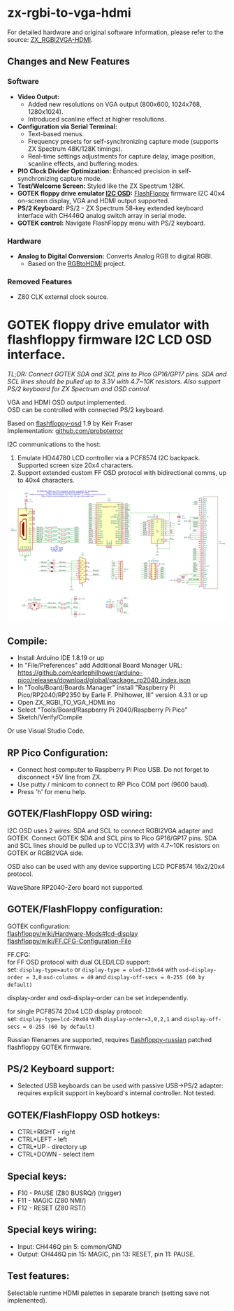 
# zx-rgbi-to-vga-hdmi

For detailed hardware and original software information, please refer to the source: [ZX_RGBI2VGA-HDMI](https://github.com/AlexEkb4ever/ZX_RGBI2VGA-HDMI/).

## Changes and New Features

### Software

- **Video Output:**
  - Added new resolutions on VGA output (800x600, 1024x768, 1280x1024).
  - Introduced scanline effect at higher resolutions.
- **Configuration via Serial Terminal:**
  - Text-based menus.
  - Frequency presets for self-synchronizing capture mode (supports ZX Spectrum 48K/128K timings).
  - Real-time settings adjustments for capture delay, image position, scanline effects, and buffering modes.
- **PIO Clock Divider Optimization:** Enhanced precision in self-synchronizing capture mode.
- **Test/Welcome Screen:** Styled like the ZX Spectrum 128K.
- **GOTEK floppy drive emulator [I2C OSD](ZX_RGBI_TO_VGA_HDMI/gotek_i2c_osd.c):** [FlashFloppy](https://github.com/keirf/flashfloppy) firmware I2C 40x4 on-screen display, VGA and HDMI output supported.
- **PS/2 Keyboard:** PS/2 - ZX Spectrum 58-key extended keyboard interface with CH446Q analog switch array in serial mode.
- **GOTEK control:** Navigate FlashFloppy menu with PS/2 keyboard.

### Hardware

- **Analog to Digital Conversion:** Converts Analog RGB to digital RGBI.
  - Based on the [RGBtoHDMI](https://github.com/hoglet67/RGBtoHDMI) project.

### Removed Features

- Z80 CLK external clock source.

# GOTEK floppy drive emulator with flashfloppy firmware I2C LCD OSD interface.

_TL;DR: Connect GOTEK SDA and SCL pins to Pico GP16/GP17 pins. SDA and SCL lines should be pulled up to 3.3V with 4.7~10K resistors. Also support PS/2 keyboard for ZX Spectrum and OSD control._

VGA and HDMI OSD output implemented.<br>
OSD can be controlled with connected PS/2 keyboard.

Based on [flashfloppy-osd](https://github.com/keirf/flashfloppy-osd/) 1.9 by Keir Fraser<br>
Implementation: [github.com/proboterror](https://github.com/proboterror)

I2C communications to the host:
1. Emulate HD44780 LCD controller via a PCF8574 I2C backpack. Supported screen size 20x4 characters.
2. Support extended custom FF OSD protocol with bidirectional comms, up to 40x4 characters.

![scheme](hardware/scheme.png)

## Compile:
- Install Arduino IDE 1.8.19 or up
- In "File/Preferences" add Additional Board Manager URL: https://github.com/earlephilhower/arduino-pico/releases/download/global/package_rp2040_index.json
- In "Tools/Board/Boards Manager" install "Raspberry Pi Pico/RP2040/RP2350 by Earle F. Philhower, III" version 4.3.1 or up
- Open ZX_RGBI_TO_VGA_HDMI.ino
- Select "Tools/Board/Raspberry Pi 2040/Raspberry Pi Pico"
- Sketch/Verify/Compile

Or use Visual Studio Code.

## RP Pico Configuration:
- Connect host computer to Raspberry Pi Pico USB. Do not forget to disconnect +5V line from ZX.
- Use putty / minicom to connect to RP Pico COM port (9600 baud).<br>
- Press 'h' for menu help.

## GOTEK/FlashFloppy OSD wiring:
I2C OSD uses 2 wires: SDA and SCL to connect RGBI2VGA adapter and GOTEK. Connect GOTEK SDA and SCL pins to Pico GP16/GP17 pins. SDA and SCL lines should be pulled up to VCC(3.3V) with 4.7~10K resistors on GOTEK or RGBI2VGA side.

OSD also can be used with any device supporting LCD PCF8574 16x2/20x4 protocol.

WaveShare RP2040-Zero board not supported.

## GOTEK/FlashFloppy configuration:
GOTEK configuration:<br>
[flashfloppy/wiki/Hardware-Mods#lcd-display](https://github.com/keirf/flashfloppy/wiki/Hardware-Mods#lcd-display)<br>
[flashfloppy/wiki/FF.CFG-Configuration-File](https://github.com/keirf/flashfloppy/wiki/FF.CFG-Configuration-File)

FF.CFG:<br>
for FF OSD protocol with dual OLED/LCD support:<br>
set:
`display-type=auto`
or
`display-type = oled-128x64`
with
`osd-display-order = 3,0`
`osd-columns = 40`
and
`display-off-secs = 0-255 (60 by default)`

display-order and osd-display-order can be set independently.

for single PCF8574 20x4 LCD display protocol:<br>
set:
`display-type=lcd-20x04`
with
`display-order=3,0,2,1`
and
`display-off-secs = 0-255 (60 by default)`

Russian filenames are supported, requires [flashfloppy-russian](https://github.com/proboterror/flashfloppy-russian) patched flashfloppy GOTEK firmware.

## PS/2 Keyboard support:
- Selected USB keyboards can be used with passive USB->PS/2 adapter: requires explicit support in keyboard's internal controller. Not tested.

## GOTEK/FlashFloppy OSD hotkeys:
- CTRL+RIGHT - right
- CTRL+LEFT - left
- CTRL+UP - directory up
- CTRL+DOWN - select item

## Special keys:
- F10 - PAUSE (Z80 BUSRQ/) (trigger)
- F11 - MAGIC (Z80 NMI/)
- F12 - RESET (Z80 RST/)

## Special keys wiring:
- Input: CH446Q pin 5: common/GND
- Output: CH446Q pin 15: MAGIC, pin 13: RESET, pin 11: PAUSE.

## Test features:
Selectable runtime HDMI palettes in separate branch (setting save not implenented).